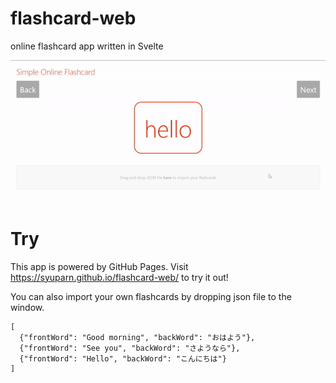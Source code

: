 # flashcard-web
online flashcard app written in Svelte

<img src="./docs/usage.gif" width="600">

# Try

This app is powered by GitHub Pages.
Visit https://syuparn.github.io/flashcard-web/ to try it out!

You can also import your own flashcards by dropping json file to the window.

```json:
[
  {"frontWord": "Good morning", "backWord": "おはよう"},
  {"frontWord": "See you", "backWord": "さようなら"},
  {"frontWord": "Hello", "backWord": "こんにちは"}
]
```
